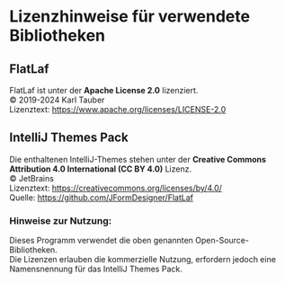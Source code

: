 # Lizenzhinweise für verwendete Bibliotheken

## FlatLaf
FlatLaf ist unter der **Apache License 2.0** lizenziert.  
© 2019-2024 Karl Tauber  
Lizenztext: https://www.apache.org/licenses/LICENSE-2.0  

## IntelliJ Themes Pack
Die enthaltenen IntelliJ-Themes stehen unter der **Creative Commons Attribution 4.0 International (CC BY 4.0)** Lizenz.  
© JetBrains  
Lizenztext: https://creativecommons.org/licenses/by/4.0/  
Quelle: https://github.com/JFormDesigner/FlatLaf  

### Hinweise zur Nutzung:
Dieses Programm verwendet die oben genannten Open-Source-Bibliotheken.  
Die Lizenzen erlauben die kommerzielle Nutzung, erfordern jedoch eine Namensnennung für das IntelliJ Themes Pack.  
